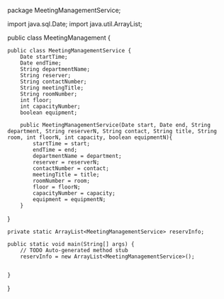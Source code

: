 package MeetingManagementService;

import java.sql.Date;
import java.util.ArrayList;


public class MeetingManagement {
	
	public class MeetingManagementService {
	    Date startTime;
	    Date endTime;
	    String departmentName;
	    String reserver;
	    String contactNumber;
	    String meetingTitle;
	    String roomNumber;
	    int floor;
	    int capacityNumber;
	    boolean equipment;
	    
	    public MeetingManagementService(Date start, Date end, String department, String reserverN, String contact, String title, String room, int floorN, int capacity, boolean equipmentN){
	    	startTime = start;
	    	endTime = end;
	    	departmentName = department;
	    	reserver = reserverN;
	    	contactNumber = contact;
	    	meetingTitle = title;
	    	roomNumber = room;
	    	floor = floorN;
	    	capacityNumber = capacity;
	    	equipment = equipmentN;
	    }
}

	
	private static ArrayList<MeetingManagementService> reservInfo;

	public static void main(String[] args) {
		// TODO Auto-generated method stub
		reservInfo = new ArrayList<MeetingManagementService>();
		
		
	}

}
